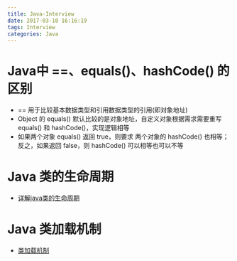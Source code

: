 ```yaml
---
title: Java-Interview
date: 2017-03-10 16:16:19
tags: Interview
categories: Java
---
```


<!-- Java 常见面试题收集 -->

# Java中 ==、equals()、hashCode() 的区别

* == 用于比较基本数据类型和引用数据类型的引用(即对象地址)
* Object 的 equals() 默认比较的是对象地址，自定义对象根据需求需要重写 equals() 和 hashCode()，实现逻辑相等
* 如果两个对象 equals() 返回 true，则要求 两个对象的 hashCode() 也相等；反之，如果返回 false，则 hashCode() 可以相等也可以不等

# Java 类的生命周期

* [详解java类的生命周期](https://blog.csdn.net/zhengzhb/article/details/7517213)

# Java 类加载机制

* [类加载机制](https://blog.csdn.net/ns_code/article/details/17881581)